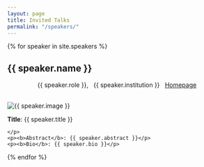 ```yaml
---
layout: page
title: Invited Talks
permalink: "/speakers/"
---
```


{% for speaker in site.speakers %}
  <div class="speaker">
     <p>
     <h2>{{ speaker.name }}</h2> 
     <center>
    {{ speaker.role }}, &nbsp;  {{ speaker.institution }} &nbsp; <a href="{{ speaker.website }}"> Homepage </a> </center> <br>
    <p class="aligncenter">
             <img src="{{ speaker.image }}" alt="{{ speaker.image }}" style="max-height:250px;">
    </p>
    <b>Title</b>: {{ speaker.title }} <br>
    
    </p>
    <p><b>Abstract</b>: {{ speaker.abstract }}</p>
    <p><b>Bio</b>: {{ speaker.bio }}</p>
  </div>
{% endfor %}
